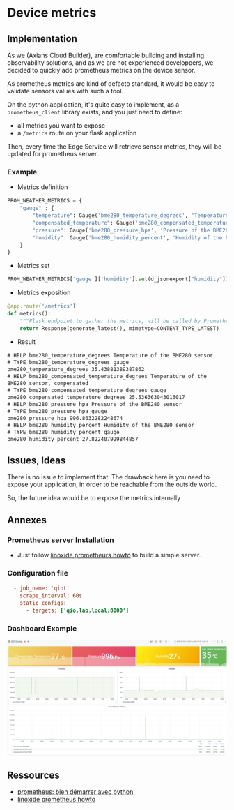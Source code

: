 # Device metrics

## Implementation

As we (Axians Cloud Builder), are comfortable building and installing observability solutions, and as we are not experienced developpers, we decided to quickly add prometheus metrics on the device sensor.

As prometheus metrics are kind of defacto standard, it would be easy to validate sensors values with such a tool.

On the python application, it's quite easy to implement, as a `prometheus_client` library exists, and you just need to define:
* all metrics you want to expose
* a `/metrics` route on your flask application

Then, every time the Edge Service will retrieve sensor metrics, they will be updated for prometheus server.

### Example

* Metrics definition

```python
PROM_WEATHER_METRICS = {
    "gauge" : {
        "temperature": Gauge('bme280_temperature_degrees', 'Temperature of the BME280 sensor'),
        "compensated_temperature": Gauge('bme280_compensated_temperature_degrees', 'Temperature of the BME280 sensor, compensated'),
        "pressure": Gauge('bme280_pressure_hpa', 'Pressure of the BME280 sensor'),
        "humidity": Gauge('bme280_humidity_percent', 'Humidity of the BME280 sensor')
    }
}
```

* Metrics set

```python
PROM_WEATHER_METRICS['gauge']['humidity'].set(d_jsonexport["humidity"])
```

* Metrics exposition
```python
@app.route('/metrics')
def metrics():
    """Flask endpoint to gather the metrics, will be called by Prometheus."""
    return Response(generate_latest(), mimetype=CONTENT_TYPE_LATEST)

```

* Result
```
# HELP bme280_temperature_degrees Temperature of the BME280 sensor
# TYPE bme280_temperature_degrees gauge
bme280_temperature_degrees 35.43881389387862
# HELP bme280_compensated_temperature_degrees Temperature of the BME280 sensor, compensated
# TYPE bme280_compensated_temperature_degrees gauge
bme280_compensated_temperature_degrees 25.536363043016017
# HELP bme280_pressure_hpa Pressure of the BME280 sensor
# TYPE bme280_pressure_hpa gauge
bme280_pressure_hpa 996.8632282248674
# HELP bme280_humidity_percent Humidity of the BME280 sensor
# TYPE bme280_humidity_percent gauge
bme280_humidity_percent 27.822407929844857
```

## Issues, Ideas

There is no issue to implement that. The drawback here is you need to expose your application, in order to be reachable from the outside world.

So, the future idea would be to expose the metrics internally


## Annexes

### Prometheus server Installation

* Just follow [linoxide prometheurs howto](https://linoxide.com/linux-how-to/install-prometheus-ubuntu/) to build a simple server.

### Configuration file

```cfg
  - job_name: 'qiot'
    scrape_interval: 60s
    static_configs:
      - targets: ['qio.lab.local:8000']
```

### Dashboard Example

![Sensor Grafana](img/sensor-grafana.png)

## Ressources

* [prometheus: bien démarrer avec python](https://xincto.me/2018/05/prometheus-bien-demarrer-en-python.html)
* [linoxide prometheus howto](https://linoxide.com/linux-how-to/install-prometheus-ubuntu/)